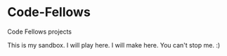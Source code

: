 Code-Fellows
============

Code Fellows projects

This is my sandbox. I will play here. I will make here. You can't stop me. :)
